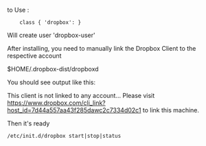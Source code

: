 

to Use :

        class { 'dropbox': }


Will create user 'dropbox-user'


After installing, you need to manually link the Dropbox Client to the respective account

$HOME/.dropbox-dist/dropboxd


You should see output like this:


This client is not linked to any account... Please visit https://www.dropbox.com/cli_link?host_id=7d44a557aa43f285dawc2c7334d02c1 to link this machine.


Then it's ready


    /etc/init.d/dropbox start|stop|status

